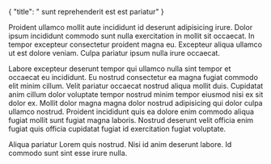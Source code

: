 {
  "title": " sunt reprehenderit est est pariatur"
}

Proident ullamco mollit aute incididunt id deserunt adipisicing irure. Dolor ipsum incididunt commodo sunt nulla exercitation in mollit sit occaecat. In tempor excepteur consectetur proident magna eu. Excepteur aliqua ullamco ut est dolore veniam. Culpa pariatur ipsum nulla irure occaecat.

Labore excepteur deserunt tempor qui ullamco nulla sint tempor et occaecat eu incididunt. Eu nostrud consectetur ea magna fugiat commodo elit minim cillum. Velit pariatur occaecat nostrud aliqua mollit duis. Cupidatat anim cillum dolor voluptate tempor nostrud minim tempor eiusmod nisi ex sit dolor ex. Mollit dolor magna magna dolor nostrud adipisicing qui dolor culpa ullamco nostrud. Proident incididunt quis ea dolore enim commodo aliqua fugiat mollit sunt fugiat magna laboris. Nostrud deserunt velit officia enim fugiat quis officia cupidatat fugiat id exercitation fugiat voluptate.

Aliqua pariatur Lorem quis nostrud. Nisi id anim deserunt labore. Id commodo sunt sint esse irure nulla.